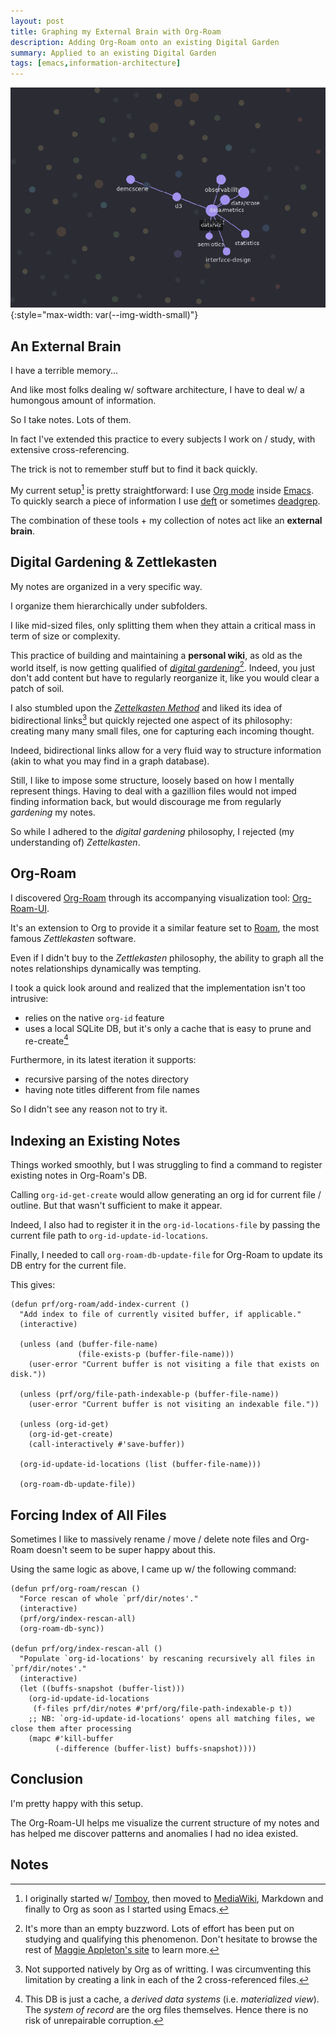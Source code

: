 ```yaml
---
layout: post
title: Graphing my External Brain with Org-Roam
description: Adding Org-Roam onto an existing Digital Garden
summary: Applied to an existing Digital Garden
tags: [emacs,information-architecture]
---
```



![org-roam-ui](/assets/img/org-roam-ui.png){:style="max-width: var(--img-width-small)"}


## An External Brain

I have a terrible memory...

And like most folks dealing w/ software architecture, I have to deal w/ a humongous amount of information.

So I take notes. Lots of them.

In fact I've extended this practice to every subjects I work on / study, with extensive cross-referencing.

The trick is not to remember stuff but to find it back quickly.


My current setup[^1] is pretty straightforward: I use [Org mode](https://orgmode.org/) inside [Emacs](/tag/emacs/). To quickly search a piece of information I use [deft](https://github.com/jrblevin/deft) or sometimes [deadgrep](https://github.com/Wilfred/deadgrep).

The combination of these tools + my collection of notes act like an **external brain**.


## Digital Gardening & Zettlekasten

My notes are organized in a very specific way.

I organize them hierarchically under subfolders.

I like mid-sized files, only splitting them when they attain a critical mass in term of size or complexity.

This practice of building and maintaining a **personal wiki**, as old as the world itself, is now getting qualified of [_digital gardening_](https://maggieappleton.com/garden-history)[^2]. Indeed, you just don't add content but have to regularly reorganize it, like you would clear a patch of soil.

I also stumbled upon the [_Zettelkasten Method_](https://zettelkasten.de/introduction/) and liked its idea of bidirectional links[^3] but quickly rejected one aspect of its philosophy: creating many many small files, one for capturing each incoming thought.

Indeed, bidirectional links allow for a very fluid way to structure information (akin to what you may find in a graph database).

Still, I like to impose some structure, loosely based on how I mentally represent things. Having to deal with a gazillion files would not imped finding information back, but would discourage me from regularly _gardening_ my notes.

So while I adhered to the _digital gardening_ philosophy, I rejected (my understanding of) _Zettelkasten_.


## Org-Roam

I discovered [Org-Roam](https://github.com/org-roam/org-roam) through its accompanying visualization tool: [Org-Roam-UI](https://github.com/org-roam/org-roam-ui).

It's an extension to Org to provide it a similar feature set to [Roam](https://roamresearch.com/), the most famous _Zettlekasten_ software.

Even if I didn't buy to the _Zettlekasten_ philosophy, the ability to graph all the notes relationships dynamically was tempting.

I took a quick look around and realized that the implementation isn't too intrusive:
- relies on the native `org-id` feature
- uses a local SQLite DB, but it's only a cache that is easy to prune and re-create[^4]

Furthermore, in its latest iteration it supports:
- recursive parsing of the notes directory
- having note titles different from file names

So I didn't see any reason not to try it.


## Indexing an Existing Notes

Things worked smoothly, but I was struggling to find a command to register existing notes in Org-Roam's DB.

Calling `org-id-get-create` would allow generating an org id for current file / outline. But that wasn't sufficient to make it appear.

Indeed, I also had to register it in the `org-id-locations-file` by passing the current file path to `org-id-update-id-locations`.

Finally, I needed to call `org-roam-db-update-file` for Org-Roam to update its DB entry for the current file.

This gives:

```elisp
(defun prf/org-roam/add-index-current ()
  "Add index to file of currently visited buffer, if applicable."
  (interactive)

  (unless (and (buffer-file-name)
		       (file-exists-p (buffer-file-name)))
    (user-error "Current buffer is not visiting a file that exists on disk."))

  (unless (prf/org/file-path-indexable-p (buffer-file-name))
    (user-error "Current buffer is not visiting an indexable file."))

  (unless (org-id-get)
    (org-id-get-create)
    (call-interactively #'save-buffer))

  (org-id-update-id-locations (list (buffer-file-name)))

  (org-roam-db-update-file))
```


## Forcing Index of All Files

Sometimes I like to massively rename / move / delete note files and Org-Roam doesn't seem to be super happy about this.

Using the same logic as above, I came up w/ the following command:

```elisp
(defun prf/org-roam/rescan ()
  "Force rescan of whole `prf/dir/notes'."
  (interactive)
  (prf/org/index-rescan-all)
  (org-roam-db-sync))

(defun prf/org/index-rescan-all ()
  "Populate `org-id-locations' by rescaning recursively all files in `prf/dir/notes'."
  (interactive)
  (let ((buffs-snapshot (buffer-list)))
    (org-id-update-id-locations
     (f-files prf/dir/notes #'prf/org/file-path-indexable-p t))
    ;; NB: `org-id-update-id-locations' opens all matching files, we close them after processing
    (mapc #'kill-buffer
          (-difference (buffer-list) buffs-snapshot))))
```


## Conclusion

I'm pretty happy with this setup.

The Org-Roam-UI helps me visualize the current structure of my notes and has helped me discover patterns and anomalies I had no idea existed.


## Notes

[^1]: I originally started w/ [Tomboy](https://en.wikipedia.org/wiki/Tomboy_(software)), then moved to [MediaWiki](https://www.mediawiki.org/wiki/MediaWiki), Markdown and finally to Org as soon as I started using Emacs.

[^2]: It's more than an empty buzzword. Lots of effort has been put on studying and qualifying this phenomenon. Don't hesitate to browse the rest of [Maggie Appleton's site](https://maggieappleton.com/garden) to learn more.

[^3]: Not supported natively by Org as of writting. I was circumventing this limitation by creating a link in each of the 2 cross-referenced files.

[^4]: This DB is just a cache, a _derived data systems_ (i.e. _materialized view_). The _system of record_ are the org files themselves. Hence there is no risk of unrepairable corruption.
